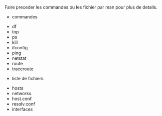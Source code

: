 Faire preceder les commandes ou les fichier par man pour plus de details.

* commandes 
- df
- top
- ps
- kill
- ifconfig
- ping
- netstat
- route
- traceroute

* liste de fichiers
- hosts
- networks
- host.conf
- resolv.conf
- interfaces
